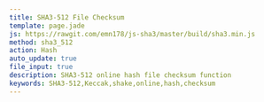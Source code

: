 ```yaml
---
title: SHA3-512 File Checksum
template: page.jade
js: https://rawgit.com/emn178/js-sha3/master/build/sha3.min.js
method: sha3_512
action: Hash
auto_update: true
file_input: true
description: SHA3-512 online hash file checksum function
keywords: SHA3-512,Keccak,shake,online,hash,checksum
---
```

